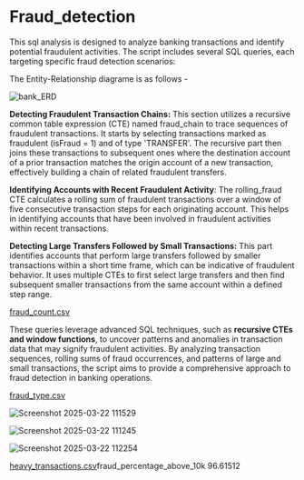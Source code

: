# Fraud_detection

 This sql analysis is designed to analyze banking transactions and identify potential fraudulent activities. The script includes several SQL queries, each targeting specific fraud detection scenarios:​
 

The Entity-Relationship diagrame is as follows -

![bank_ERD](https://github.com/user-attachments/assets/ba24612d-d86c-4b76-a081-569c13f3dcfd)



**Detecting Fraudulent Transaction Chains:** This section utilizes a recursive common table expression (CTE) named fraud_chain to trace sequences of fraudulent transactions. It starts by selecting transactions marked as fraudulent (isFraud = 1) and of type 'TRANSFER'. The recursive part then joins these transactions to subsequent ones where the destination account of a prior transaction matches the origin account of a new transaction, effectively building a chain of related fraudulent transfers.


**Identifying Accounts with Recent Fraudulent Activity**: The rolling_fraud CTE calculates a rolling sum of fraudulent transactions over a window of five consecutive transaction steps for each originating account. This helps in identifying accounts that have been involved in fraudulent activities within recent transactions.


**Detecting Large Transfers Followed by Small Transactions:** This part identifies accounts that perform large transfers followed by smaller transactions within a short time frame, which can be indicative of fraudulent behavior. It uses multiple CTEs to first select large transfers and then find subsequent smaller transactions from the same account within a defined step range.

[fraud_count.csv](https://github.com/user-attachments/files/19401027/fraud_count.csv)

These queries leverage advanced SQL techniques, such as **recursive CTEs and window functions**, to uncover patterns and anomalies in transaction data that may signify fraudulent activities. By analyzing transaction sequences, rolling sums of fraud occurrences, and patterns of large and small transactions, the script aims to provide a comprehensive approach to fraud detection in banking operations.

[fraud_type.csv](https://github.com/user-attachments/files/19401030/fraud_type.csv)




![Screenshot 2025-03-22 111529](https://github.com/user-attachments/assets/8e25652b-d37f-4604-8130-3feca389dbc5)



![Screenshot 2025-03-22 111245](https://github.com/user-attachments/assets/6e9e5888-070b-499b-91b6-12f097646d00)


![Screenshot 2025-03-22 112254](https://github.com/user-attachments/assets/fdadc606-827f-4fbd-878b-e6b32f3a185b)


[heavy_transactions.csv](https://github.com/user-attachments/files/19401034/heavy_transactions.csv)fraud_percentage_above_10k
96.61512


